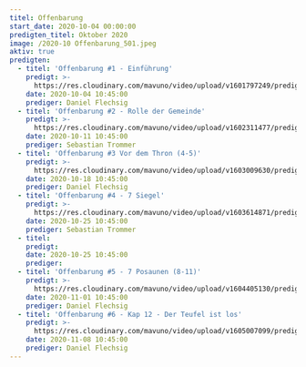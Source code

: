 ```yaml
---
titel: Offenbarung
start_date: 2020-10-04 00:00:00
predigten_titel: Oktober 2020
image: /2020-10 Offenbarung_501.jpeg
aktiv: true
predigten:
  - titel: 'Offenbarung #1 - Einführung'
    predigt: >-
      https://res.cloudinary.com/mavuno/video/upload/v1601797249/predigten/2020-10%20Offenbarung/2020-10-04_GoDi_Mavuno_Berlin_-_Offenbarung_1.mp3
    date: 2020-10-04 10:45:00
    prediger: Daniel Flechsig
  - titel: 'Offenbarung #2 - Rolle der Gemeinde'
    predigt: >-
      https://res.cloudinary.com/mavuno/video/upload/v1602311477/predigten/2020-10%20Offenbarung/2020-10-11_GoDi_Mavuno_Berlin_-_Offenbarung_2_-_Gemeinde.mp3
    date: 2020-10-11 10:45:00
    prediger: Sebastian Trommer
  - titel: 'Offenbarung #3 Vor dem Thron (4-5)'
    predigt: >-
      https://res.cloudinary.com/mavuno/video/upload/v1603009630/predigten/2020-10%20Offenbarung/2020-10-18_GoDi_Mavuno_Berlin_-_Offenbarung_3_Kap_4-5_Thron_Gottes.mp3
    date: 2020-10-18 10:45:00
    prediger: Daniel Flechsig
  - titel: 'Offenbarung #4 - 7 Siegel'
    predigt: >-
      https://res.cloudinary.com/mavuno/video/upload/v1603614871/predigten/2020-10%20Offenbarung/2020-10-25_GoDi_Mavuno_Berlin_-_Offenbarung_4_6-8_7_Siegel.mp3
    date: 2020-10-25 10:45:00
    prediger: Sebastian Trommer
  - titel:
    predigt:
    date: 2020-10-25 10:45:00
    prediger:
  - titel: 'Offenbarung #5 - 7 Posaunen (8-11)'
    predigt: >-
      https://res.cloudinary.com/mavuno/video/upload/v1604405130/predigten/2020-10%20Offenbarung/2020-11-01_GoDi_Mavuno_Berlin_-_Offenbarung_5_8-11.mp3
    date: 2020-11-01 10:45:00
    prediger: Daniel Flechsig
  - titel: 'Offenbarung #6 - Kap 12 - Der Teufel ist los'
    predigt: >-
      https://res.cloudinary.com/mavuno/video/upload/v1605007099/predigten/2020-10%20Offenbarung/2020-11-08_GoDi_Mavuno_Berlin_Offenbarung_6_12.mp3
    date: 2020-11-08 10:45:00
    prediger: Daniel Flechsig
---
```


